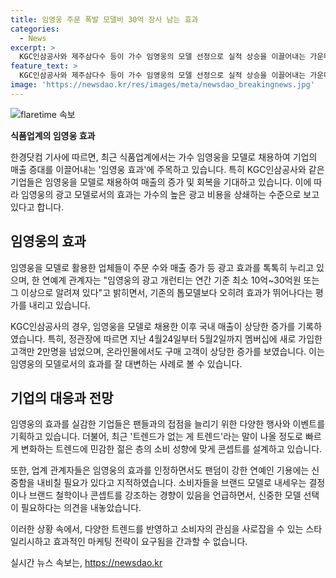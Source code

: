 ```yaml
---
title: 임영웅 주문 폭발 모델비 30억 장사 남는 효과
categories:
  - News
excerpt: >
  KGC인삼공사와 제주삼다수 등이 가수 임영웅의 모델 선정으로 실적 상승을 이끌어내는 가운데, 브랜드들은 팬덤 현상을 적극 활용하고 있습니다. 임영웅의 모델로 선정되면 수십억 원의 광고비 부담을 감수해야 하지만, 식품업계는 이러한 투자가 매출 상승에 긍정적인 효과를 가져오고 있다고 전망됩니다. 이에 따라 브랜드들은 팬덤과의 접점을 늘리는 다양한 행사와 이벤트를 기획하고 있으며, 네트워크마케팅 기업 대상 청정원은 임영웅 모델 기용으로 간장 판매액이 상승한 사례가 있습니다. 임영웅의 모델 선정은 브랜드 평판에도 긍정적인 영향을 끼치고 있으며, 연예인 모델 선정 시 사건·사고로 인한 위험성을 감수하는 측면에서도 신중함을 요구하고 있습니다.
feature_text: >
  KGC인삼공사와 제주삼다수 등이 가수 임영웅의 모델 선정으로 실적 상승을 이끌어내는 가운데, 브랜드들은 팬덤 현상을 적극 활용하고 있습니다. 임영웅의 모델로 선정되면 수십억 원의 광고비 부담을 감수해야 하지만, 식품업계는 이러한 투자가 매출 상승에 긍정적인 효과를 가져오고 있다고 전망됩니다. 이에 따라 브랜드들은 팬덤과의 접점을 늘리는 다양한 행사와 이벤트를 기획하고 있으며, 네트워크마케팅 기업 대상 청정원은 임영웅 모델 기용으로 간장 판매액이 상승한 사례가 있습니다. 임영웅의 모델 선정은 브랜드 평판에도 긍정적인 영향을 끼치고 있으며, 연예인 모델 선정 시 사건·사고로 인한 위험성을 감수하는 측면에서도 신중함을 요구하고 있습니다.
image: 'https://newsdao.kr/res/images/meta/newsdao_breakingnews.jpg'
---
```


<p><img src="https://newsdao.kr/res/images/meta/newsdao_breakingnews.jpg" alt="flaretime 속보" /></p>

<p><b>식품업계의 임영웅 효과</b></p>

<p>한경닷컴 기사에 따르면, 최근 식품업계에서는 가수 임영웅을 모델로 채용하여 기업의 매출 증대를 이끌어내는 '임영웅 효과'에 주목하고 있습니다. 특히 KGC인삼공사와 같은 기업들은 임영웅을 모델로 채용하여 매출의 증가 및 회복을 기대하고 있습니다. 이에 따라 임영웅의 광고 모델로서의 효과는 가수의 높은 광고 비용을 상쇄하는 수준으로 보고 있다고 합니다.</p>

<h2 data-ke-size="size26">임영웅의 효과</h2>

<p>임영웅을 모델로 활용한 업체들이 주문 수와 매출 증가 등 광고 효과를 톡톡히 누리고 있으며, 한 연예계 관계자는 "임영웅의 광고 개런티는 연간 기준 최소 10억~30억원 또는 그 이상으로 알려져 있다"고 밝히면서, 기존의 톱모델보다 오히려 효과가 뛰어나다는 평가를 내리고 있습니다.</p>

<p>KGC인삼공사의 경우, 임영웅을 모델로 채용한 이후 국내 매출이 상당한 증가를 기록하였습니다. 특히, 정관장에 따르면 지난 4월24일부터 5월2일까지 멤버십에 새로 가입한 고객만 2만명을 넘었으며, 온라인몰에서도 구매 고객이 상당한 증가를 보였습니다. 이는 임영웅의 모델로서의 효과를 잘 대변하는 사례로 볼 수 있습니다.</p>

<h2 data-ke-size="size26">기업의 대응과 전망</h2>

<p>임영웅의 효과를 실감한 기업들은 팬들과의 접점을 늘리기 위한 다양한 행사와 이벤트를 기획하고 있습니다. 더불어, 최근 '트렌드가 없는 게 트렌드'라는 말이 나올 정도로 빠르게 변화하는 트렌드에 민감한 젊은 층의 소비 성향에 맞게 콘셉트를 설계하고 있습니다. </p>

<p>또한, 업계 관계자들은 임영웅의 효과를 인정하면서도 팬덤이 강한 연예인 기용에는 신중함을 내비칠 필요가 있다고 지적하였습니다. 소비자들을 브랜드 모델로 내세우는 결정이나 브랜드 철학이나 콘셉트를 강조하는 경향이 있음을 언급하면서, 신중한 모델 선택이 필요하다는 의견을 내놓았습니다.</p>

<p>이러한 상황 속에서, 다양한 트렌드를 반영하고 소비자의 관심을 사로잡을 수 있는 스타일리시하고 효과적인 마케팅 전략이 요구됨을 간과할 수 없습니다.</p>
실시간 뉴스 속보는, <a href="https://newsdao.kr" rel="dofollow">https://newsdao.kr</a>


